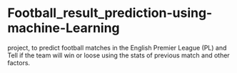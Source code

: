 # Football_result_prediction-using-machine-Learning
 project, to predict  football matches in the English Premier League (PL) and Tell if the team will win or loose using the stats of previous match and other factors.
